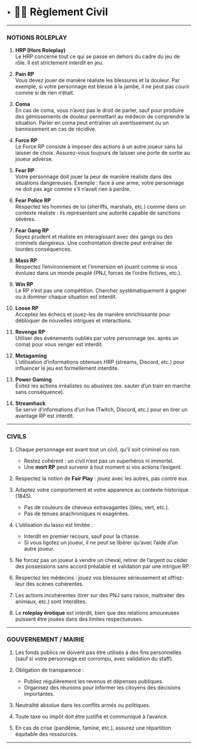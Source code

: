 # ‣ 🧑‍🌾 Règlement Civil

---

### **NOTIONS ROLEPLAY**

1. **HRP (Hors Roleplay)**  
   Le HRP concerne tout ce qui se passe en dehors du cadre du jeu de rôle. Il est strictement interdit en jeu.  

2. **Pain RP**  
   Vous devez jouer de manière réaliste les blessures et la douleur. Par exemple, si votre personnage est blessé à la jambe, il ne peut pas courir comme si de rien n’était.

3. **Coma**  
   En cas de coma, vous n’avez pas le droit de parler, sauf pour produire des gémissements de douleur permettant au médecin de comprendre la situation. Parler en coma peut entraîner un avertissement ou un bannissement en cas de récidive.

4. **Force RP**  
   Le Force RP consiste à imposer des actions à un autre joueur sans lui laisser de choix. Assurez-vous toujours de laisser une porte de sortie au joueur adverse.

5. **Fear RP**  
   Votre personnage doit jouer la peur de manière réaliste dans des situations dangereuses. Exemple : face à une arme, votre personnage ne doit pas agir comme s’il n’avait rien à perdre.

6. **Fear Police RP**  
   Respectez les hommes de loi (sheriffs, marshals, etc.) comme dans un contexte réaliste : ils représentent une autorité capable de sanctions sévères.

7. **Fear Gang RP**  
   Soyez prudent et réaliste en interagissant avec des gangs ou des criminels dangereux. Une confrontation directe peut entraîner de lourdes conséquences.

8. **Mass RP**  
   Respectez l’environnement et l’immersion en jouant comme si vous évoluiez dans un monde peuplé (PNJ, forces de l’ordre fictives, etc.).

9. **Win RP**  
   Le RP n’est pas une compétition. Chercher systématiquement à gagner ou à dominer chaque situation est interdit.

10. **Loose RP**  
    Acceptez les échecs et jouez-les de manière enrichissante pour débloquer de nouvelles intrigues et interactions.

11. **Revenge RP**  
    Utiliser des événements oubliés par votre personnage (ex. après un coma) pour vous venger est interdit.

12. **Metagaming**  
    L’utilisation d’informations obtenues HRP (streams, Discord, etc.) pour influencer le jeu est formellement interdite.

13. **Power Gaming**  
    Évitez les actions irréalistes ou abusives (ex. sauter d’un train en marche sans conséquence).

14. **Streamhack**  
    Se servir d’informations d’un live (Twitch, Discord, etc.) pour en tirer un avantage RP est interdit.

---

### **CIVILS**

1. Chaque personnage est avant tout un civil, qu’il soit criminel ou non.  
   - Restez cohérent : un civil n’est pas un superhéros ni immortel.  
   - Une **mort RP** peut survenir à tout moment si vos actions l’exigent.  

2. Respectez la notion de **Fair Play** : jouez avec les autres, pas contre eux.  

3. Adaptez votre comportement et votre apparence au contexte historique (1845).  
   - Pas de couleurs de cheveux extravagantes (bleu, vert, etc.).  
   - Pas de tenues anachroniques ni exagérées.  

4. L’utilisation du lasso est limitée :  
   - Interdit en premier recours, sauf pour la chasse.  
   - Si vous ligotez un joueur, il ne peut se libérer qu’avec l’aide d’un autre joueur.  

5. Ne forcez pas un joueur à vendre un cheval, retirer de l’argent ou céder des possessions sans accord préalable et validation par une intrigue RP.  

6. Respectez les médecins : jouez vos blessures sérieusement et offrez-leur des scènes cohérentes.

7. Les actions incohérentes (tirer sur des PNJ sans raison, maltraiter des animaux, etc.) sont interdites.  

8. Le **roleplay érotique** est interdit, bien que des relations amoureuses puissent être jouées dans des limites respectueuses.  

---

### **GOUVERNEMENT / MAIRIE**

1. Les fonds publics ne doivent pas être utilisés à des fins personnelles (sauf si votre personnage est corrompu, avec validation du staff).  

2. Obligation de transparence :  
   - Publiez régulièrement les revenus et dépenses publiques.  
   - Organisez des réunions pour informer les citoyens des décisions importantes.  

3. Neutralité absolue dans les conflits armés ou politiques.  

4. Toute taxe ou impôt doit être justifié et communiqué à l’avance.  

5. En cas de crise (pandémie, famine, etc.), assurez une répartition équitable des ressources.  

---
